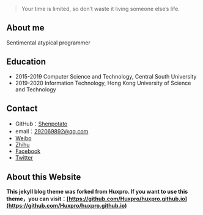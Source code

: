 > Your time is limited, so don’t waste it living someone else’s life. 

## About me

Sentimental atypical programmer


## Education

* 2015-2019 Computer Science and Technology, Central South University
* 2019-2020 Information Technology, Hong Kong University of Science and Technology



## Contact

* GitHub：[Shenpotato](https://github.com/Shenpotato)
* email：292069892@qq.com
* [Weibo]()
* [Zhihu]()
* [Facebook]()
* [Twitter]()

## About this Website

**This jekyll blog theme was forked from Huxpro. If you want to use this theme，you can visit：[https://github.com/Huxpro/huxpro.github.io](https://github.com/Huxpro/huxpro.github.io)**